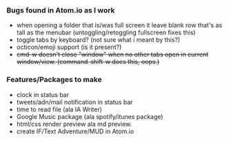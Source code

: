 ### Bugs found in Atom.io as I work

- when opening a folder that is/was full screen it leave blank row that's as tall as the menubar (untoggling/retoggling fullscreen fixes this)
- toggle tabs by keyboard? (not sure what i meant by this?)
- octicon/emoji support (is it present?)
- ~~cmd-w doesn't close "window" when no other tabs open in current window/view. (command-shift-w does this, oops.)~~

### Features/Packages to make
- clock in status bar
- tweets/adn/mail notification in status bar
- time to read file (ala IA Writer)
- Google Music package (ala spotify/itunes package)
- html/css render preview ala md preview.
- create IF/Text Adventure/MUD in Atom.io

